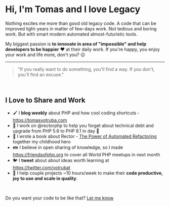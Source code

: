 # Hi, I'm Tomas and I love Legacy

Nothing excites me more than good old legacy code. A code that can be improved light-years in matter of few-days work. Not tedious and boring work. But with smart modern automated almost-futuristic tools.

My biggest passion is **to innovate in area of "impossible" and help developers to be happier** :heart: at their daily work. If you're happy, you enjoy your work and life more, don't you? :wink:


----

> "If you really want to do something, you'll find a way. 
> If you don't, you'll find an excuse."

<br>

## I Love to Share and Work

* :paintbrush:  I **blog weekly** about PHP and how cool coding shortcuts - https://tomasvotruba.com
* :rocket: I work on @rectorphp to help you forget about technical debt and upgrade from PHP 5.6 to PHP 8.1 in day :muscle:
* :book: I wrote a book about Rector - [The Power of Automated Refactoring](https://leanpub.com/rector-the-power-of-automated-refactoring) together my childhood hero
* :family: I believe in open sharing of knowledge, so I made https://friendsofphp.org to cover all World PHP meetups in next month
* :bird:  I **tweet** about about ideas worth learning at https://twitter.com/votrubat
* :hammer: I help couple projects ~10 hours/week to make their **code productive, joy to use and scale in quality**.

<br>

Do you want your code to be like that? [Let me know](https://tomasvotruba.com/contact)
